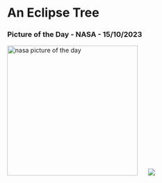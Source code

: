 # An Eclipse Tree
### Picture of the Day - NASA - 15/10/2023
<img src="https://apod.nasa.gov/apod/image/2310/EclipseTree_Wyre_960.jpg" alt="nasa picture of the day" width="300"/>&nbsp; &nbsp; &nbsp; <img src="https://github-readme-streak-stats.herokuapp.com/?user=tempo-riz&theme=merko" >



